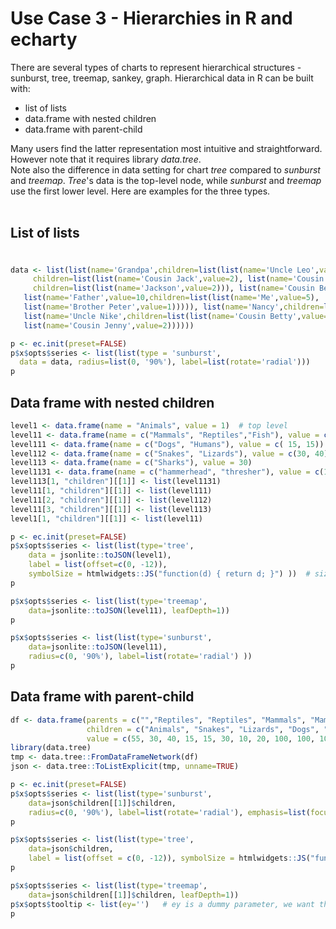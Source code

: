 # Use Case 3 -  Hierarchies in R and echarty  

There are several types of charts to represent hierarchical structures - sunburst, tree, treemap, sankey, graph.
Hierarchical data in R can be built with:
- list of lists
- data.frame with nested children
- data.frame with parent-child

Many users find the latter representation most intuitive and straightforward. However note that it requires library *data.tree*.  
Note also the difference in data setting for chart *tree* compared to *sunburst* and *treemap*.  *Tree*'s data is the top-level node, while *sunburst* and *treemap* use the first lower level.
Here are examples for the three types.  
<br />
## List of lists
#
```r
data <- list(list(name='Grandpa',children=list(list(name='Uncle Leo',value=15,
     children=list(list(name='Cousin Jack',value=2), list(name='Cousin Mary',value=5,
     children=list(list(name='Jackson',value=2))), list(name='Cousin Ben',value=4))),
   list(name='Father',value=10,children=list(list(name='Me',value=5),
   list(name='Brother Peter',value=1))))), list(name='Nancy',children=list(
   list(name='Uncle Nike',children=list(list(name='Cousin Betty',value=1),
   list(name='Cousin Jenny',value=2))))))

p <- ec.init(preset=FALSE)
p$x$opts$series <- list(list(type = 'sunburst', 
  data = data, radius=list(0, '90%'), label=list(rotate='radial')))
p
```

## Data frame with nested children

```r
level1 <- data.frame(name = "Animals", value = 1)  # top level
level11 <- data.frame(name = c("Mammals", "Reptiles","Fish"), value = c(100,100,100))   # 2nd level 
level111 <- data.frame(name = c("Dogs", "Humans"), value = c( 15, 15))    # 3rd level
level112 <- data.frame(name = c("Snakes", "Lizards"), value = c(30, 40))
level113 <- data.frame(name = c("Sharks"), value = 30)
level1131 <- data.frame(name = c("hammerhead", "thresher"), value = c(10,20))   # 4th level
level113[1, "children"][[1]] <- list(level1131)
level11[1, "children"][[1]] <- list(level111)
level11[2, "children"][[1]] <- list(level112)
level11[3, "children"][[1]] <- list(level113)
level1[1, "children"][[1]] <- list(level11)

p <- ec.init(preset=FALSE)
p$x$opts$series <- list(list(type='tree', 
    data = jsonlite::toJSON(level1), 
    label = list(offset=c(0, -12)), 
    symbolSize = htmlwidgets::JS("function(d) { return d; }") ))  # size by value
p

p$x$opts$series <- list(list(type='treemap', 
    data=jsonlite::toJSON(level11), leafDepth=1)) 
p

p$x$opts$series <- list(list(type='sunburst', 
    data=jsonlite::toJSON(level11), 
    radius=c(0, '90%'), label=list(rotate='radial') ))
p

```
## Data frame with parent-child

```r
df <- data.frame(parents = c("","Reptiles", "Reptiles", "Mammals", "Mammals", "Fish", "Sharks", "Sharks", "Animals", "Animals", "Animals"),
                 children = c("Animals", "Snakes", "Lizards", "Dogs", "Humans", "Sharks", "hammerhead", "thresher", "Reptiles", "Mammals", "Fish"),
                 value = c(55, 30, 40, 15, 15, 30, 10, 20, 100, 100, 100)) 
library(data.tree)
tmp <- data.tree::FromDataFrameNetwork(df)
json <- data.tree::ToListExplicit(tmp, unname=TRUE)

p <- ec.init(preset=FALSE)
p$x$opts$series <- list(list(type='sunburst', 
    data=json$children[[1]]$children, 
    radius=c(0, '90%'), label=list(rotate='radial'), emphasis=list(focus='ancestor') ))
p

p$x$opts$series <- list(list(type='tree', 
    data=json$children, 
    label = list(offset = c(0, -12)), symbolSize = htmlwidgets::JS("function(d) { return d; }") ))
p

p$x$opts$series <- list(list(type='treemap', 
    data=json$children[[1]]$children, leafDepth=1))
p$x$opts$tooltip <- list(ey='')   # ey is a dummy parameter, we want the same empty object in JS - "tooltip:{ey:''}"
p
```


